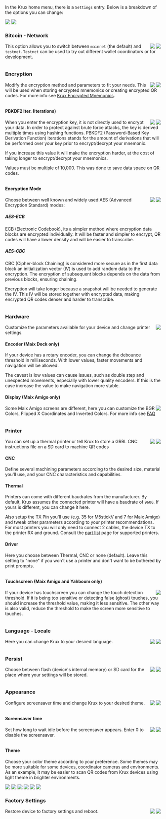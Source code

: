 In the Krux home menu, there is a `Settings` entry. Below is a breakdown of the options you can change:

<img src="../../img/maixpy_amigo/settings-options-150.png">
<img src="../../img/maixpy_m5stickv/settings-options-125.png">

### Bitcoin - Network
<img src="../../img/maixpy_m5stickv/network-options-125.png" align="right">
<img src="../../img/maixpy_amigo/network-options-150.png" align="right">

This option allows you to switch between `mainnet` (the default) and `testnet`. `Testnet` can be used to try out different wallet coordinators or for development. 

<div style="clear: both"></div>

### Encryption
<img src="../../img/maixpy_m5stickv/encryption-options-125.png" align="right">
<img src="../../img/maixpy_amigo/encryption-options-150.png" align="right">

Modify the encryption method and parameters to fit your needs. This will be used when storing encrypted mnemonics or creating encrypted QR codes. For more info see [Krux Encrypted Mnemonics](./features/encrypted-mnemonics.md).

<div style="clear: both"></div>

#### PBKDF2 Iter. (Iterations)
<img src="../../img/maixpy_m5stickv/encryption-options-pbkdf2-125.png" align="right">
<img src="../../img/maixpy_amigo/encryption-options-pbkdf2-150.png" align="right">

When you enter the encryption key, it is not directly used to encrypt your data. In order to protect against brute force attacks, the key is derived multiple times using hashing functions. PBKDF2 (Password-Based Key Derivation Function) iterations stands for the amount of derivations that will be performed over your key prior to encrypt/decrypt your mnemonic.

If you increase this value it will make the encryption harder, at the cost of taking longer to encrypt/decrypt your mnemonics.

Values must be multiple of 10,000. This was done to save data space on QR codes.

<div style="clear: both"></div>

#### Encryption Mode
<img src="../../img/maixpy_m5stickv/encryption-options-mode-125.png" align="right">
<img src="../../img/maixpy_amigo/encryption-options-mode-150.png" align="right">

Choose between well known and widely used AES (Advanced Encryption Standard) modes:

##### AES-ECB
ECB (Electronic Codebook), its a simpler method where encryption data blocks are encrypted individually. It will be faster and simpler to encrypt, QR codes will have a lower density and will be easier to transcribe.

##### AES-CBC
CBC (Cipher-block Chaining) is considered more secure as in the first data block an initialization vector (IV) is used to add random data to the encryption. The encryption of subsequent blocks depends on the data from previous blocks, ensuring chaining.

Encryption will take longer because a snapshot will be needed to generate the IV. This IV will be stored together with encrypted data, making encrypted QR codes denser and harder to transcribe.

<div style="clear: both"></div>

### Hardware
<img src="../../img/maixpy_amigo/settings-options-hardware-150.png" align="right">

Customize the parameters available for your device and change printer settings.

#### Encoder (Maix Dock only)
If your device has a rotary encoder, you can change the debounce threshold in milliseconds. With lower values, faster movements and navigation will be allowed.

The caveat is low values can cause issues, such as double step and unexpected movements, especially with lower quality encoders. If this is the case increase the value to make navigation more stable.

#### Display (Maix Amigo only)
<img src="../../img/maixpy_amigo/settings-options-hardware-display-150.png" align="right">

Some Maix Amigo screens are different, here you can customize the BGR Colors, Flipped X Coordinates and Inverted Colors. For more info see [FAQ](../faq.md/#why-are-the-buttons-on-my-amigo-in-the-wrong-order-why-is-my-amigo-screen-displaying-the-wrong-colors)

<div style="clear: both"></div>

### Printer
<img src="../../img/maixpy_m5stickv/printer-options-125.png" align="right">
<img src="../../img/maixpy_amigo/printer-options-150.png" align="right">

You can set up a thermal printer or tell Krux to store a GRBL CNC instructions file on a SD card to machine QR codes

#### CNC
Define several machining parameters according to the desired size, material you'll use, and your CNC characteristics and capabilities.

#### Thermal
Printers can come with different baudrates from the manufacturer. By default, Krux assumes the connected printer will have a baudrate of `9600`. If yours is different, you can change it here.

Also setup the TX Pin you'll use (e.g. 35 for M5stickV and 7 for Maix Amigo) and tweak other parameters according to your printer recommendations. For most printers you will only need to connect 2 cables, the device TX to the printer RX and ground. Consult the [part list](../parts.md/#optional-thermal-printer) page for supported printers.

#### Driver
Here you choose between Thermal, CNC or none (default). Leave this setting to "none" if you won't use a printer and don't want to be bothered by print prompts.

<div style="clear: both"></div>

#### Touchscreen (Maix Amigo and Yahboom only)
<img src="../../img/maixpy_amigo/touchscreen-150.png" align="right">

If your device has touchscreen you can change the touch detection threshold. If it is being too sensitive or detecting false (ghost) touches, you should increase the threshold value, making it less sensitive. The other way is also valid, reduce the threshold to make the screen more sensitive to touches.

<div style="clear: both"></div>

### Language - Locale
<img src="../../img/maixpy_m5stickv/locale-options-125.png" align="right">
<img src="../../img/maixpy_amigo/locale-options-150.png" align="right">

Here you can change Krux to your desired language.

<div style="clear: both"></div>

### Persist
<img src="../../img/maixpy_m5stickv/persist-options-125.png" align="right">
<img src="../../img/maixpy_amigo/persist-options-150.png" align="right">

Choose between flash (device's internal memory) or SD card for the place where your settings will be stored.

<div style="clear: both"></div>

### Appearance
<img src="../../img/maixpy_m5stickv/settings-options-appearance-125.png" align="right">
<img src="../../img/maixpy_amigo/settings-options-appearance-150.png" align="right">

Configure screensaver time and change Krux to your desired theme.

<div style="clear: both"></div>

#### Screensaver time
<img src="../../img/maixpy_m5stickv/settings-options-appearance-screensaver-125.png" align="right">
<img src="../../img/maixpy_amigo/settings-options-appearance-screensaver-150.png" align="right">

Set how long to wait idle before the screensaver appears. Enter 0 to disable the screensaver.

<div style="clear: both"></div>

#### Theme
Choose your color theme according to your preference. Some themes may be more suitable for some devices, coordinator cameras and environments. As an example, it may be easier to scan QR codes from Krux devices using light theme in brighter environments.

<img src="../../img/maixpy_amigo/theme-1-150.png">
<img src="../../img/maixpy_amigo/theme-2-150.png">
<img src="../../img/maixpy_amigo/theme-3-150.png">
<img src="../../img/maixpy_m5stickv/theme-1-125.png">
<img src="../../img/maixpy_m5stickv/theme-2-125.png">
<img src="../../img/maixpy_m5stickv/theme-3-125.png">

### Factory Settings
<img src="../../img/maixpy_m5stickv/settings-options-factory-settings-125.png" align="right">
<img src="../../img/maixpy_amigo/settings-options-factory-settings-150.png" align="right">

Restore device to factory settings and reboot.

<div style="clear: both"></div>